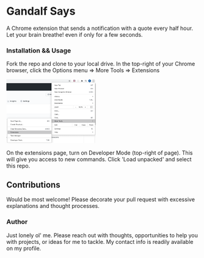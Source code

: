 # Gandalf Says

A Chrome extension that sends a notification with a quote every half hour. 
Let your brain breathe! even if only for a few seconds.

### Installation && Usage

Fork the repo and clone to your local drive. In the top-right of your Chrome browser, click the Options menu => More Tools => Extensions

<!-- ![Directions](directions.png =234x) -->
<img src='directions.png' alt='Directions' width='234' />

On the extensions page, turn on Developer Mode (top-right of page). This will give you access to new commands.
Click 'Load unpacked' and select this repo.

## Contributions

Would be most welcome! Please decorate your pull request with excessive explanations and thought processes.

### Author

Just lonely ol' me. Please reach out with thoughts, opportunities to help you with projects, or ideas for me to tackle.
My contact info is readily available on my profile.

